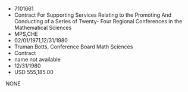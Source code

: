 * 7101661
* Contract For Supporting Services Relating to the Promoting  And Conducting of a Series of Twenty- Four Regional         Conferences in the Mathematical Sciences
* MPS,CHE
* 02/01/1971,12/31/1980
* Truman Botts, Conference Board Math Sciences
* Contract
*   name not available
* 12/31/1980
* USD 555,185.00

NONE